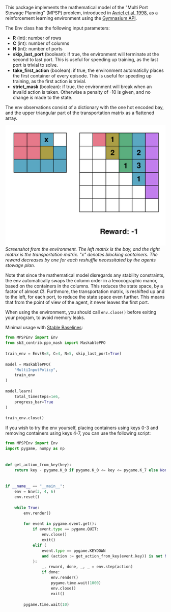 This package implements the mathematical model of the "Multi Port Stowage Planning" (MPSP) problem, introduced in [Avriel et al. 1998](https://www.researchgate.net/publication/242916342_Stowage_planning_for_container_ships_to_reduce_the_number_of_shifts), as a reinforcement learning environment using the [Gymnasium API](https://gymnasium.farama.org/api/env/).

The Env class has the following input parameters:

- **R** (int): number of rows
- **C** (int): number of columns
- **N** (int): number of ports
- **skip_last_port** (boolean): if true, the environment will terminate at the second to last port. This is useful for speeding up training, as the last port is trivial to solve.
- **take_first_action** (boolean): if true, the environment automaticlly places the first container of every episode. This is useful for speeding up training, as the first action is trivial.
- **strict_mask** (boolean): if true, the environment will break when an invalid action is taken. Otherwise a penalty of -10 is given, and no change is made to the state.

The env observations consist of a dictionary with the one hot encoded bay, and the upper triangular part of the transportation matrix as a flattened array.

![](https://raw.githubusercontent.com/hojmax/MPSPEnv/main/env.png)
*Screenshot from the environment. The left matrix is the bay, and the right matrix is the transportation matrix. "x" denotes blocking containers. The reward decreases by one for each reshuffle necessitated by the agents stowage plan.*

Note that since the mathematical model disregards any stability constraints, the env automatically swaps the column order in a lexocographic manor, based on the containers in the columns. This reduces the state space, by a factor of almost $C!$. Furthmore, the transportation matrix, is reshifted up and to the left, for each port, to reduce the state space even further. This means that from the point of view of the agent, it never leaves the first port.

When using the environment, you should call `env.close()` before exiting your program, to avoid memory leaks.

Minimal usage with [Stable Baselines](https://stable-baselines.readthedocs.io/en/master/):

```python
from MPSPEnv import Env
from sb3_contrib.ppo_mask import MaskablePPO

train_env = Env(R=8, C=4, N=5, skip_last_port=True)

model = MaskablePPO(
    "MultiInputPolicy",
    train_env
)

model.learn(
    total_timesteps=1e6,
    progress_bar=True
)

train_env.close()
```

If you wish to try the env yourself, placing containers using keys 0-3 and removing containers using keys 4-7, you can use the following script:

```python
from MPSPEnv import Env
import pygame, numpy as np


def get_action_from_key(key):
    return key - pygame.K_0 if pygame.K_0 <= key <= pygame.K_7 else None


if __name__ == "__main__":
    env = Env(3, 4, 6)
    env.reset()

    while True:
        env.render()

        for event in pygame.event.get():
            if event.type == pygame.QUIT:
                env.close()
                exit()
            elif (
                event.type == pygame.KEYDOWN
                and (action := get_action_from_key(event.key)) is not None
            ):
                _, reward, done, _, _ = env.step(action)
                if done:
                    env.render()
                    pygame.time.wait(1000)
                    env.close()
                    exit()

        pygame.time.wait(10)
```
